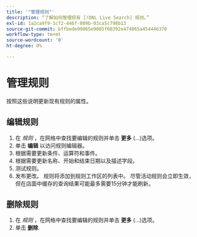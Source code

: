 ```yaml
---
title: '"管理规则"'
description: “了解如何管理现有 [!DNL Live Search] 规则。”
exl-id: 1a2ca9f9-1cf2-446f-809b-03ca5c798b13
source-git-commit: bffbede99865e9085f60392e474065a454446370
workflow-type: tm+mt
source-wordcount: '0'
ht-degree: 0%

---
```


# 管理规则

按照这些说明更新现有规则的属性。

## 编辑规则

1. 在 *规则* ，在网格中查找要编辑的规则并单击 **更多** (...)选项。
1. 单击 **编辑** 以访问规则编辑器。
1. 根据需要更新条件、运算符和事件。
1. 根据需要更新名称、开始和结束日期以及描述字段。
1. 测试规则。
1. 发布更改。
规则将添加到规则工作区的列表中。 尽管活动规则会立即生效，但在店面中缓存的查询结果可能最多需要15分钟才能刷新。

## 删除规则

1. 在 *规则* ，在网格中查找要编辑的规则并单击 **更多** (...)选项。
1. 单击 **删除**.

